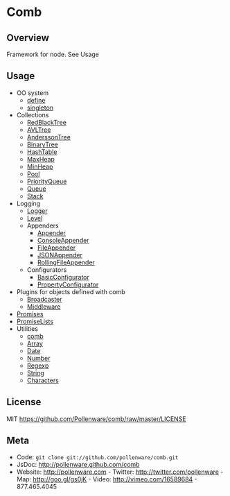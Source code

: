 Comb
=========

Overview
--------

Framework for node. See Usage

Usage
-----

* OO system
  * [define](http://pollenware.github.com/comb/symbols/comb.html#.define)
  * [singleton](http://pollenware.github.com/comb/symbols/comb.html#.singleton)
* Collections
  * [RedBlackTree](http://pollenware.github.com/comb/symbols/comb.collections.RedBlackTree.html)
  * [AVLTree](http://pollenware.github.com/comb/symbols/comb.collections.AVLTree.html)
  * [AnderssonTree](http://pollenware.github.com/comb/symbols/comb.collections.AnderssonTree.html)
  * [BinaryTree](http://pollenware.github.com/comb/symbols/comb.collections.BinaryTree.html)
  * [HashTable](http://pollenware.github.com/comb/symbols/comb.collections.HashTable.html)
  * [MaxHeap](http://pollenware.github.com/comb/symbols/comb.collections.MaxHeap.html)
  * [MinHeap](http://pollenware.github.com/comb/symbols/comb.collections.MinHeap.html)
  * [Pool](http://pollenware.github.com/comb/symbols/comb.collections.Pool.html)
  * [PriorityQueue](http://pollenware.github.com/comb/symbols/comb.collections.PriorityQueue.html)
  * [Queue](http://pollenware.github.com/comb/symbols/comb.collections.Queue.html)
  * [Stack](http://pollenware.github.com/comb/symbols/comb.collections.Stack.html)
* Logging
  * [Logger](http://pollenware.github.com/comb/symbols/comb.logging.Logger.html)
  * [Level](http://pollenware.github.com/comb/symbols/comb.logging.Level.html)
  * Appenders
     * [Appender](http://pollenware.github.com/comb/symbols/comb.logging.appenders.Appender.html)
     * [ConsoleAppender](http://pollenware.github.com/comb/symbols/comb.logging.appenders.ConsoleAppender.html)
     * [FileAppender](http://pollenware.github.com/comb/symbols/comb.logging.appenders.FileAppender.html)
     * [JSONAppender](http://pollenware.github.com/comb/symbols/comb.logging.appenders.JSONAppender.html)
     * [RollingFileAppender](http://pollenware.github.com/comb/symbols/comb.logging.appenders.RollingFileAppender.html)
  * Configurators
     * [BasicConfigurator](http://pollenware.github.com/comb/symbols/comb.logging.BasicConfigurator.html)
     * [PropertyConfigurator](http://pollenware.github.com/comb/symbols/comb.logging.PropertyConfigurator.html)
* Plugins for objects defined with comb
  * [Broadcaster](http://pollenware.github.com/comb/symbols/comb.plugins.Broadcaster.html)
  * [Middleware ](http://pollenware.github.com/comb/symbols/comb.plugins.Middleware.html)
* [Promises](http://pollenware.github.com/comb/symbols/comb.Promise.html)
* [PromiseLists](http://pollenware.github.com/comb/symbols/comb.PromiseList.html)
* Utilities
  * [comb](http://pollenware.github.com/comb/symbols/comb.html)
  * [Array](http://pollenware.github.com/comb/symbols/comb.array.html)
  * [Date](http://pollenware.github.com/comb/symbols/comb.date.html)
  * [Number](http://pollenware.github.com/comb/symbols/comb.number.html)
  * [Regexp](http://pollenware.github.com/comb/symbols/comb.regexp.html)
  * [String](http://pollenware.github.com/comb/symbols/comb.string.html)
  * [Characters](http://pollenware.github.com/comb/symbols/comb.characters.html)

License
-------

MIT <https://github.com/Pollenware/comb/raw/master/LICENSE>

Meta
----

* Code: `git clone git://github.com/pollenware/comb.git`
* JsDoc: <http://pollenware.github.com/comb>
* Website:  <http://pollenware.com> - Twitter: <http://twitter.com/pollenware> - Map: <http://goo.gl/gs0jK> - Video: <http://vimeo.com/16589684> - 877.465.4045
